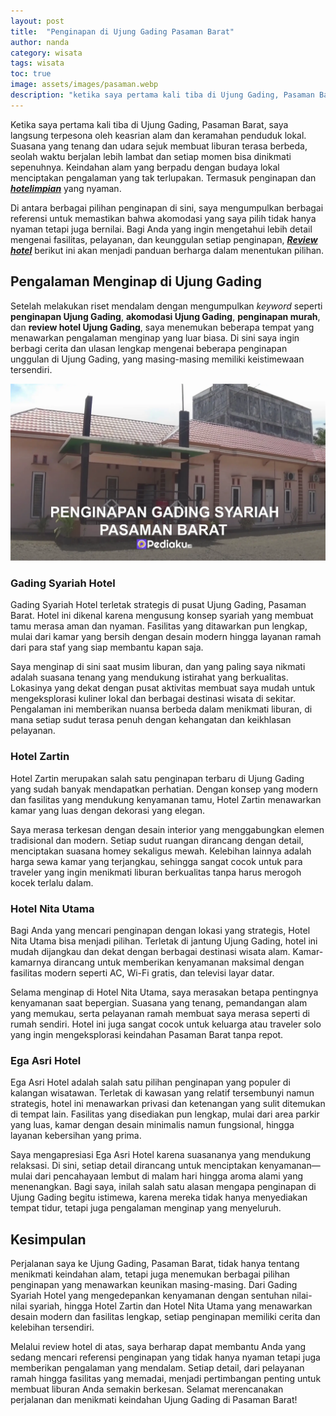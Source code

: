 ```yaml
---
layout: post
title:  "Penginapan di Ujung Gading Pasaman Barat"
author: nanda
category: wisata
tags: wisata
toc: true
image: assets/images/pasaman.webp
description: "ketika saya pertama kali tiba di Ujung Gading, Pasaman Barat, saya langsung terpesona oleh keasrian alam dan keramahan penduduk lokal. Suasana yang tenang dan udara sejuk membuat liburan terasa berbeda, seolah waktu berjalan lebih lambat dan setiap momen bisa dinikmati sepenuhnya"
---
```


Ketika saya pertama kali tiba di Ujung Gading, Pasaman Barat, saya langsung terpesona oleh keasrian alam dan keramahan penduduk lokal. Suasana yang tenang dan udara sejuk membuat liburan terasa berbeda, seolah waktu berjalan lebih lambat dan setiap momen bisa dinikmati sepenuhnya. Keindahan alam yang berpadu dengan budaya lokal menciptakan pengalaman yang tak terlupakan. Termasuk penginapan dan [***hotelimpian***](https://hotelimpian.id) yang nyaman.

Di antara berbagai pilihan penginapan di sini, saya mengumpulkan berbagai referensi untuk memastikan bahwa akomodasi yang saya pilih tidak hanya nyaman tetapi juga bernilai. Bagi Anda yang ingin mengetahui lebih detail mengenai fasilitas, pelayanan, dan keunggulan setiap penginapan, [***Review hotel***](https://hotelimpian.id/info-hotel/pengalaman-dan-review-hotel-panduan-lengkap-untuk-memilih-penginapan-terbaik/) berikut ini akan menjadi panduan berharga dalam menentukan pilihan.

## Pengalaman Menginap di Ujung Gading

Setelah melakukan riset mendalam dengan mengumpulkan *keyword* seperti **penginapan Ujung Gading**, **akomodasi Ujung Gading**, **penginapan murah**, dan **review hotel Ujung Gading**, saya menemukan beberapa tempat yang menawarkan pengalaman menginap yang luar biasa. Di sini saya ingin berbagi cerita dan ulasan lengkap mengenai beberapa penginapan unggulan di Ujung Gading, yang masing-masing memiliki keistimewaan tersendiri.


![gading syariah](/assets/images/gading-syariah.webp)
### Gading Syariah Hotel

Gading Syariah Hotel terletak strategis di pusat Ujung Gading, Pasaman Barat. Hotel ini dikenal karena mengusung konsep syariah yang membuat tamu merasa aman dan nyaman. Fasilitas yang ditawarkan pun lengkap, mulai dari kamar yang bersih dengan desain modern hingga layanan ramah dari para staf yang siap membantu kapan saja.

Saya menginap di sini saat musim liburan, dan yang paling saya nikmati adalah suasana tenang yang mendukung istirahat yang berkualitas. Lokasinya yang dekat dengan pusat aktivitas membuat saya mudah untuk mengeksplorasi kuliner lokal dan berbagai destinasi wisata di sekitar. Pengalaman ini memberikan nuansa berbeda dalam menikmati liburan, di mana setiap sudut terasa penuh dengan kehangatan dan keikhlasan pelayanan.

### Hotel Zartin

Hotel Zartin merupakan salah satu penginapan terbaru di Ujung Gading yang sudah banyak mendapatkan perhatian. Dengan konsep yang modern dan fasilitas yang mendukung kenyamanan tamu, Hotel Zartin menawarkan kamar yang luas dengan dekorasi yang elegan. 

Saya merasa terkesan dengan desain interior yang menggabungkan elemen tradisional dan modern. Setiap sudut ruangan dirancang dengan detail, menciptakan suasana homey sekaligus mewah. Kelebihan lainnya adalah harga sewa kamar yang terjangkau, sehingga sangat cocok untuk para traveler yang ingin menikmati liburan berkualitas tanpa harus merogoh kocek terlalu dalam.


### Hotel Nita Utama

Bagi Anda yang mencari penginapan dengan lokasi yang strategis, Hotel Nita Utama bisa menjadi pilihan. Terletak di jantung Ujung Gading, hotel ini mudah dijangkau dan dekat dengan berbagai destinasi wisata alam. Kamar-kamarnya dirancang untuk memberikan kenyamanan maksimal dengan fasilitas modern seperti AC, Wi-Fi gratis, dan televisi layar datar.

Selama menginap di Hotel Nita Utama, saya merasakan betapa pentingnya kenyamanan saat bepergian. Suasana yang tenang, pemandangan alam yang memukau, serta pelayanan ramah membuat saya merasa seperti di rumah sendiri. Hotel ini juga sangat cocok untuk keluarga atau traveler solo yang ingin mengeksplorasi keindahan Pasaman Barat tanpa repot.


### Ega Asri Hotel

Ega Asri Hotel adalah salah satu pilihan penginapan yang populer di kalangan wisatawan. Terletak di kawasan yang relatif tersembunyi namun strategis, hotel ini menawarkan privasi dan ketenangan yang sulit ditemukan di tempat lain. Fasilitas yang disediakan pun lengkap, mulai dari area parkir yang luas, kamar dengan desain minimalis namun fungsional, hingga layanan kebersihan yang prima.

Saya mengapresiasi Ega Asri Hotel karena suasananya yang mendukung relaksasi. Di sini, setiap detail dirancang untuk menciptakan kenyamanan—mulai dari pencahayaan lembut di malam hari hingga aroma alami yang menenangkan. Bagi saya, inilah salah satu alasan mengapa penginapan di Ujung Gading begitu istimewa, karena mereka tidak hanya menyediakan tempat tidur, tetapi juga pengalaman menginap yang menyeluruh.


## Kesimpulan

Perjalanan saya ke Ujung Gading, Pasaman Barat, tidak hanya tentang menikmati keindahan alam, tetapi juga menemukan berbagai pilihan penginapan yang menawarkan keunikan masing-masing. Dari Gading Syariah Hotel yang mengedepankan kenyamanan dengan sentuhan nilai-nilai syariah, hingga Hotel Zartin dan Hotel Nita Utama yang menawarkan desain modern dan fasilitas lengkap, setiap penginapan memiliki cerita dan kelebihan tersendiri.

Melalui review hotel di atas, saya berharap dapat membantu Anda yang sedang mencari referensi penginapan yang tidak hanya nyaman tetapi juga memberikan pengalaman yang mendalam. Setiap detail, dari pelayanan ramah hingga fasilitas yang memadai, menjadi pertimbangan penting untuk membuat liburan Anda semakin berkesan. Selamat merencanakan perjalanan dan menikmati keindahan Ujung Gading di Pasaman Barat!
